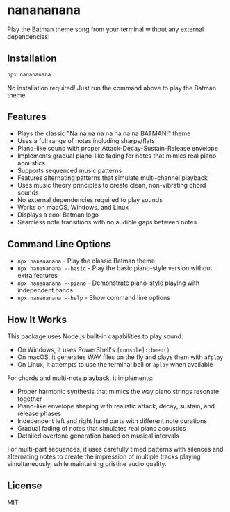 # nanananana

Play the Batman theme song from your terminal without any external dependencies!

## Installation

```bash
npx nanananana
```

No installation required! Just run the command above to play the Batman theme.

## Features

- Plays the classic "Na na na na na na na na BATMAN!" theme
- Uses a full range of notes including sharps/flats
- Piano-like sound with proper Attack-Decay-Sustain-Release envelope
- Implements gradual piano-like fading for notes that mimics real piano acoustics
- Supports sequenced music patterns
- Features alternating patterns that simulate multi-channel playback
- Uses music theory principles to create clean, non-vibrating chord sounds
- No external dependencies required to play sounds
- Works on macOS, Windows, and Linux
- Displays a cool Batman logo
- Seamless note transitions with no audible gaps between notes

## Command Line Options

- `npx nanananana` - Play the classic Batman theme
- `npx nanananana --basic` - Play the basic piano-style version without extra features
- `npx nanananana --piano` - Demonstrate piano-style playing with independent hands
- `npx nanananana --help` - Show command line options

## How It Works

This package uses Node.js built-in capabilities to play sound:
- On Windows, it uses PowerShell's `[console]::beep()`
- On macOS, it generates WAV files on the fly and plays them with `afplay`
- On Linux, it attempts to use the terminal bell or `aplay` when available

For chords and multi-note playback, it implements:
- Proper harmonic synthesis that mimics the way piano strings resonate together
- Piano-like envelope shaping with realistic attack, decay, sustain, and release phases
- Independent left and right hand parts with different note durations
- Gradual fading of notes that simulates real piano acoustics
- Detailed overtone generation based on musical intervals

For multi-part sequences, it uses carefully timed patterns with silences and alternating notes to create the impression of multiple tracks playing simultaneously, while maintaining pristine audio quality.

## License

MIT
